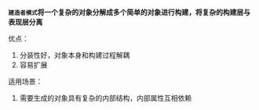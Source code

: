 **`建造者模式`将一个复杂的对象分解成多个简单的对象进行构建，将复杂的构建层与表现层分离**

优点：
1. 分装性好，对象本身和构建过程解耦
2. 容易扩展

适用场景：
1. 需要生成的对象具有复杂的内部结构，内部属性互相依赖
